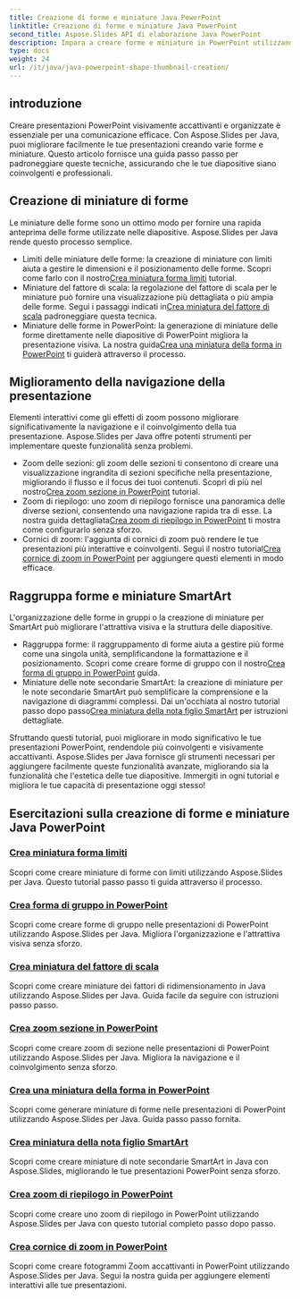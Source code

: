 ```yaml
---
title: Creazione di forme e miniature Java PowerPoint
linktitle: Creazione di forme e miniature Java PowerPoint
second_title: Aspose.Slides API di elaborazione Java PowerPoint
description: Impara a creare forme e miniature in PowerPoint utilizzando Aspose.Slides Java. Tutorial dettagliati sulla creazione di forme di gruppo, miniature dei fattori di ridimensionamento ed effetti di zoom.
type: docs
weight: 24
url: /it/java/java-powerpoint-shape-thumbnail-creation/
---
```

## introduzione

Creare presentazioni PowerPoint visivamente accattivanti e organizzate è essenziale per una comunicazione efficace. Con Aspose.Slides per Java, puoi migliorare facilmente le tue presentazioni creando varie forme e miniature. Questo articolo fornisce una guida passo passo per padroneggiare queste tecniche, assicurando che le tue diapositive siano coinvolgenti e professionali.

## Creazione di miniature di forme

Le miniature delle forme sono un ottimo modo per fornire una rapida anteprima delle forme utilizzate nelle diapositive. Aspose.Slides per Java rende questo processo semplice.

-  Limiti delle miniature delle forme: la creazione di miniature con limiti aiuta a gestire le dimensioni e il posizionamento delle forme. Scopri come farlo con il nostro[Crea miniatura forma limiti](./create-bounds-shape-thumbnail/) tutorial.
- Miniature del fattore di scala: la regolazione del fattore di scala per le miniature può fornire una visualizzazione più dettagliata o più ampia delle forme. Segui i passaggi indicati in[Crea miniatura del fattore di scala](./create-scaling-factor-thumbnail/) padroneggiare questa tecnica.
-  Miniature delle forme in PowerPoint: la generazione di miniature delle forme direttamente nelle diapositive di PowerPoint migliora la presentazione visiva. La nostra guida[Crea una miniatura della forma in PowerPoint](./create-shape-thumbnail-powerpoint/) ti guiderà attraverso il processo.

## Miglioramento della navigazione della presentazione

Elementi interattivi come gli effetti di zoom possono migliorare significativamente la navigazione e il coinvolgimento della tua presentazione. Aspose.Slides per Java offre potenti strumenti per implementare queste funzionalità senza problemi.

-  Zoom delle sezioni: gli zoom delle sezioni ti consentono di creare una visualizzazione ingrandita di sezioni specifiche nella presentazione, migliorando il flusso e il focus dei tuoi contenuti. Scopri di più nel nostro[Crea zoom sezione in PowerPoint](./create-section-zoom-powerpoint/) tutorial.
- Zoom di riepilogo: uno zoom di riepilogo fornisce una panoramica delle diverse sezioni, consentendo una navigazione rapida tra di esse. La nostra guida dettagliata[Crea zoom di riepilogo in PowerPoint](./create-summary-zoom-powerpoint/) ti mostra come configurarlo senza sforzo.
-  Cornici di zoom: l'aggiunta di cornici di zoom può rendere le tue presentazioni più interattive e coinvolgenti. Segui il nostro tutorial[Crea cornice di zoom in PowerPoint](./create-zoom-frame-powerpoint/) per aggiungere questi elementi in modo efficace.

## Raggruppa forme e miniature SmartArt

L'organizzazione delle forme in gruppi o la creazione di miniature per SmartArt può migliorare l'attrattiva visiva e la struttura delle diapositive.

-  Raggruppa forme: il raggruppamento di forme aiuta a gestire più forme come una singola unità, semplificandone la formattazione e il posizionamento. Scopri come creare forme di gruppo con il nostro[Crea forma di gruppo in PowerPoint](./create-group-shape-powerpoint/) guida.
-  Miniature delle note secondarie SmartArt: la creazione di miniature per le note secondarie SmartArt può semplificare la comprensione e la navigazione di diagrammi complessi. Dai un'occhiata al nostro tutorial passo dopo passo[Crea miniatura della nota figlio SmartArt](./create-smartart-child-note-thumbnail/) per istruzioni dettagliate.

Sfruttando questi tutorial, puoi migliorare in modo significativo le tue presentazioni PowerPoint, rendendole più coinvolgenti e visivamente accattivanti. Aspose.Slides per Java fornisce gli strumenti necessari per aggiungere facilmente queste funzionalità avanzate, migliorando sia la funzionalità che l'estetica delle tue diapositive. Immergiti in ogni tutorial e migliora le tue capacità di presentazione oggi stesso!
## Esercitazioni sulla creazione di forme e miniature Java PowerPoint
### [Crea miniatura forma limiti](./create-bounds-shape-thumbnail/)
Scopri come creare miniature di forme con limiti utilizzando Aspose.Slides per Java. Questo tutorial passo passo ti guida attraverso il processo.
### [Crea forma di gruppo in PowerPoint](./create-group-shape-powerpoint/)
Scopri come creare forme di gruppo nelle presentazioni di PowerPoint utilizzando Aspose.Slides per Java. Migliora l'organizzazione e l'attrattiva visiva senza sforzo.
### [Crea miniatura del fattore di scala](./create-scaling-factor-thumbnail/)
Scopri come creare miniature dei fattori di ridimensionamento in Java utilizzando Aspose.Slides per Java. Guida facile da seguire con istruzioni passo passo.
### [Crea zoom sezione in PowerPoint](./create-section-zoom-powerpoint/)
Scopri come creare zoom di sezione nelle presentazioni di PowerPoint utilizzando Aspose.Slides per Java. Migliora la navigazione e il coinvolgimento senza sforzo.
### [Crea una miniatura della forma in PowerPoint](./create-shape-thumbnail-powerpoint/)
Scopri come generare miniature di forme nelle presentazioni di PowerPoint utilizzando Aspose.Slides per Java. Guida passo passo fornita.
### [Crea miniatura della nota figlio SmartArt](./create-smartart-child-note-thumbnail/)
Scopri come creare miniature di note secondarie SmartArt in Java con Aspose.Slides, migliorando le tue presentazioni PowerPoint senza sforzo.
### [Crea zoom di riepilogo in PowerPoint](./create-summary-zoom-powerpoint/)
 Scopri come creare uno zoom di riepilogo in PowerPoint utilizzando Aspose.Slides per Java con questo tutorial completo passo dopo passo.
### [Crea cornice di zoom in PowerPoint](./create-zoom-frame-powerpoint/)
Scopri come creare fotogrammi Zoom accattivanti in PowerPoint utilizzando Aspose.Slides per Java. Segui la nostra guida per aggiungere elementi interattivi alle tue presentazioni.